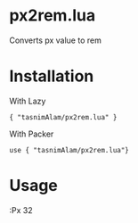 # px2rem.lua
Converts px value to rem

# Installation

With Lazy
```shell 
{ "tasnimAlam/px2rem.lua" }
```

With Packer
```shell
use { "tasnimAlam/px2rem.lua"}
```

# Usage
:Px 32
